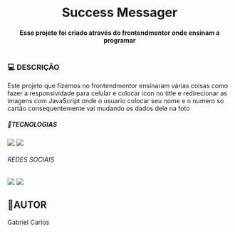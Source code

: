 <h1 align="center">
    <br>Success Messager
</h1>

<h4 align="center">
    Esse projeto foi criado através do frontendmentor onde ensinam a programar
</h4>

<img src="">
<br>
  <h3>💻 DESCRIÇÃO </h3>

Este projeto que fizemos no frontendmentor ensinaram várias coisas como fazer a responsividade para celular e colocar icon no title
e redirecionar as imagens com JavaScript onde o usuario colocar seu nome e o numero so cartão consequentemente vai mudando os dados dele na foto

<h5> 🔨TECNOLOGIAS</h5>

<img src="https://img.shields.io/badge/HTML5-E34F26?style=for-the-badge&logo=html5&logoColor=white">
<img src="https://img.shields.io/badge/CSS3-1572B6?style=for-the-badge&logo=css3&logoColor=white">

<h6>REDES SOCIAIS</h6>

<a href= "https://www.instagram.com/gabrieldev___/" target= "_blank"><img src= "https://img.shields.io/badge/Instagram-E4405F?style=for-the-badge&logo=instagram&logoColor=white"></a>
<a href= "https://www.linkedin.com/in/gabrieldev---/" target= "_blank"><img src= "https://img.shields.io/badge/LinkedIn-0077B5?style=for-the-badge&logo=linkedin&logoColor=white"></a>

<h2> 👨AUTOR</h2>

Gabriel Carlos